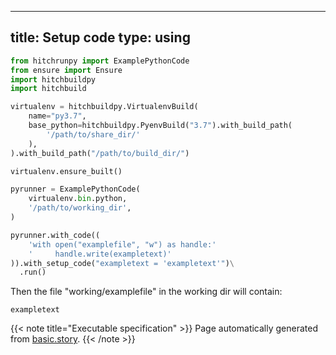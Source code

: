 
---
title: Setup code
type: using
---








```python
from hitchrunpy import ExamplePythonCode
from ensure import Ensure
import hitchbuildpy
import hitchbuild

virtualenv = hitchbuildpy.VirtualenvBuild(
    name="py3.7",
    base_python=hitchbuildpy.PyenvBuild("3.7").with_build_path(
        '/path/to/share_dir/'
    ),
).with_build_path("/path/to/build_dir/")

virtualenv.ensure_built()

pyrunner = ExamplePythonCode(
    virtualenv.bin.python,
    '/path/to/working_dir',
)

```






```python
pyrunner.with_code((
    'with open("examplefile", "w") as handle:'
    '     handle.write(exampletext)'
)).with_setup_code("exampletext = 'exampletext'")\
  .run()

```






Then the file "working/examplefile" in the working dir will contain:

```
exampletext
```







{{< note title="Executable specification" >}}
Page automatically generated from <a href="https://github.com/hitchdev/hitchstory/blob/master/hitch/basic.story">basic.story</a>.
{{< /note >}}

